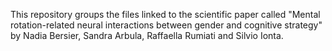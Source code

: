 This repository groups the files linked to the scientific paper called "Mental rotation-related neural interactions between gender and cognitive strategy" by Nadia Bersier, Sandra Arbula, Raffaella Rumiati and Silvio Ionta. 
